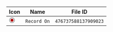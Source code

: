 | Icon | Name | File ID |
| ---  | ---  | ---     |
| ![](Record%20On.png) | `Record On` | `476737588137909023` |
